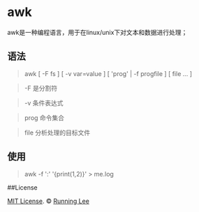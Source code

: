 # awk

awk是一种编程语言，用于在linux/unix下对文本和数据进行处理；

## 语法

> awk [ -F fs ] [ -v var=value ] [ 'prog' | -f progfile ] [ file ...  ]

> -F 是分割符

> -v  条件表达式

> prog 命令集合

> file 分析处理的目标文件

## 使用

> awk -f ':' '{print($1,$2)}' > me.log

##License

[MIT License](https://opensource.org/licenses/mit-license.html). ©  [Running Lee](mailto:lihui870920@gmail.com)